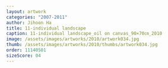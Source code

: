 ```yaml
---
layout: artwork
categories: "2007-2011"
author: Jihoon Ha
title: 11-individual landscape
caption: 11-individual landscape_oil on canvas_90×70㎝_2010
image: /assets/images/artworks/2010/artwork034.jpg
thumb: /assets/images/artworks/2010/thumbs/artwork034.jpg
order: 11140501
sizeScore: 04
---
```

